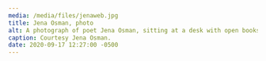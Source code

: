 ```yaml
---
media: /media/files/jenaweb.jpg
title: Jena Osman, photo
alt: A photograph of poet Jena Osman, sitting at a desk with open books.
caption: Courtesy Jena Osman.
date: 2020-09-17 12:27:00 -0500
---
```

